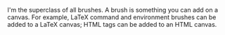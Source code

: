 I'm the superclass of all brushes. A brush is something you can add on a canvas. For example, LaTeX command and environment brushes can be added to a LaTeX canvas; HTML tags can be added to an HTML canvas.